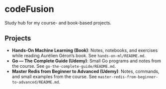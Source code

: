# codeFusion
Study hub for my course- and book-based projects.

## Projects
- **Hands-On Machine Learning (Book)**: Notes, notebooks, and exercises while reading Aurélien Géron’s book. See `hands-on-ml/README.md`.
- **Go — The Complete Guide (Udemy)**: Small Go programs and notes from the course. See `go-the-complete-guide/README.md`.
- **Master Redis from Beginner to Advanced (Udemy)**: Notes, commands, and small examples from the course. See `master-redis-from-beginner-to-advanced/README.md`.